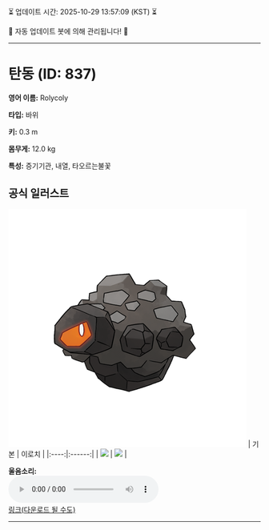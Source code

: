 
⏳ 업데이트 시간: 2025-10-29 13:57:09 (KST) ⏳

🤖 자동 업데이트 봇에 의해 관리됩니다! 🤖

---

# 탄동 (ID: 837)
**영어 이름:** Rolycoly

**타입:** 바위

**키:** 0.3 m

**몸무게:** 12.0 kg

**특성:** 증기기관, 내열, 타오르는불꽃

## 공식 일러스트
![](https://raw.githubusercontent.com/PokeAPI/sprites/master/sprites/pokemon/other/official-artwork/837.png)
| 기본 | 이로치 |
|:----:|:------:|
| <img src="http://play.pokemonshowdown.com/sprites/ani/rolycoly.gif" width="200"> | <img src="http://play.pokemonshowdown.com/sprites/ani-shiny/rolycoly.gif" width="200"> |

**울음소리:**<br><audio controls src="https://raw.githubusercontent.com/PokeAPI/cries/main/cries/pokemon/latest/837.ogg"></audio><br> [링크(다운로드 될 수도)](https://raw.githubusercontent.com/PokeAPI/cries/main/cries/pokemon/latest/837.ogg)


---
